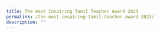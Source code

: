 ```yaml
---
title: The most Inspiring Tamil Teacher Award 2023
permalink: /the-most-inspiring-tamil-teacher-award-2023/
description: ""
---
```

